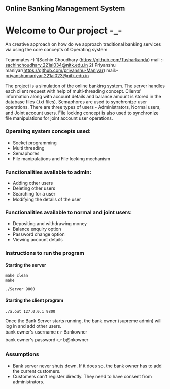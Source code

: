 ## Online Banking Management System
# Welcome to Our project -_-
An creative approach on how do we approach traditional banking services via using the core concepts of Operating system

Teammates:-) 1)Sachin Choudhary (https://github.com/Tusharkanda) 
            mail :- sachinchoudhary.221ai034@nitk.edu.in
            2) Priyanshu maniyar(https://github.com/priyanshu-Maniyar)
            mail:- priyanshumaniyar.221ai023@nitk.edu.in

The project is a simulation of the online banking system. The server handles each client request with help of multi-threading concept. Clients' information along with account details and balance amount is stored in the database files (.txt files). Semaphores are used to synchronize user operations. There are three types of users - Administrators, Normal users, and Joint account users. File locking concept is also used to synchronize file manipulations for joint account user operations.

### Operating system concepts used:
- Socket programming
- Multi threading
- Semaphores
- File manipulations and File locking mechanism

### Functionalities available to admin:
- Adding other users
- Deleting other users
- Searching for a user
- Modifying the details of the user

### Functionalities available to normal and joint users:
- Depositing and withdrawing money
- Balance enquiry option
- Password change option
- Viewing account details


### Instructions to run the program

#### Starting the server
```
make clean
make 

./Server 9800 
```

#### Starting the client program

```
./a.out 127.0.0.1 9800
```

Once the Bank Server starts running, the bank owner (supreme admin) will log in and add other users.\
bank owner's username :point_right: Bankowner \
bank owner's password :point_right: b@nkowner


### Assumptions
- Bank server never shuts down. If it does so, the bank owner has to add the current customers. 
- Customers can't register directly. They need to have consent from administrators.


